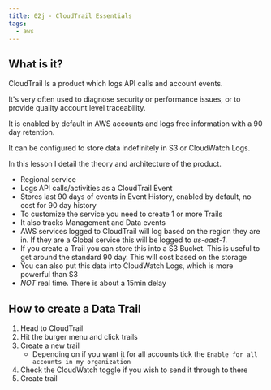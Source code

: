 ```yaml
---
title: 02j - CloudTrail Essentials
tags:
  - aws
---
```

## What is it?

CloudTrail Is a product which logs API calls and account events.

It's very often used to diagnose security or performance issues, or to provide quality account level traceability.

It is enabled by default in AWS accounts and logs free information with a 90 day retention.

It can be configured to store data indefinitely in S3 or CloudWatch Logs.

In this lesson I detail the theory and architecture of the product.

- Regional service
- Logs API calls/activities as a CloudTrail Event
- Stores last 90 days of events in Event History, enabled by default, no cost for 90 day history
- To customize the service you need to create 1 or more Trails
- It also tracks Management and Data events
- AWS services logged to CloudTrail will log based on the region they are in. If they are a Global service this will be logged to *us-east-1*.
- If you create a Trail you can store this into a S3 Bucket. This is useful to get around the standard 90 day. This will cost based on the storage
- You can also put this data into CloudWatch Logs, which is more powerful than S3
- *NOT* real time. There is about a 15min delay

## How to create a Data Trail

1) Head to CloudTrail
2) Hit the burger menu and click trails
3) Create a new trail
	- Depending on if you want it for all accounts tick the `Enable for all accounts in my organization`
4) Check the CloudWatch toggle if you wish to send it through to there
5) Create trail